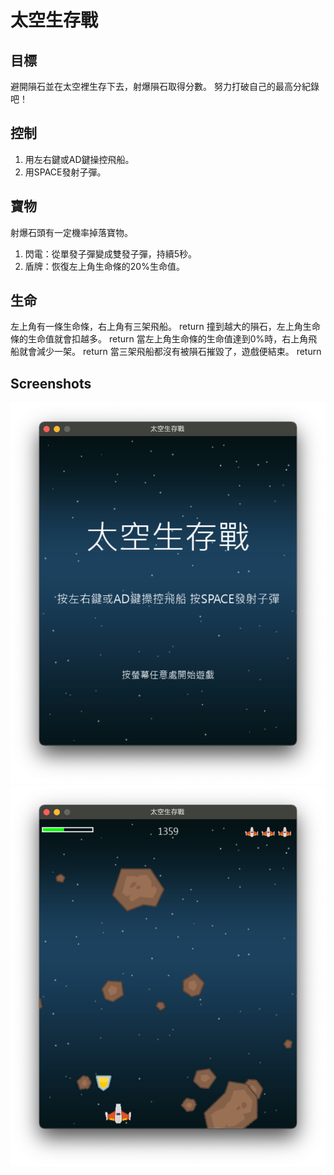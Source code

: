 # 太空生存戰
## 目標

避開隕石並在太空裡生存下去，射爆隕石取得分數。
努力打破自己的最高分紀錄吧！

## 控制

1. 用左右鍵或AD鍵操控飛船。
2. 用SPACE發射子彈。

## 寶物

射爆石頭有一定機率掉落寶物。
1. 閃電：從單發子彈變成雙發子彈，持續5秒。
2. 盾牌：恢復左上角生命條的20%生命值。

## 生命

左上角有一條生命條，右上角有三架飛船。   return
撞到越大的隕石，左上角生命條的生命值就會扣越多。   return
當左上角生命條的生命值達到0%時，右上角飛船就會減少一架。   return
當三架飛船都沒有被隕石摧毀了，遊戲便結束。  return

## Screenshots

![Title screen](https://raw.githubusercontent.com/Sunnie-S/-/main/screenshots/start.png)
![Play screen](https://raw.githubusercontent.com/Sunnie-S/-/main/screenshots/play.png)
